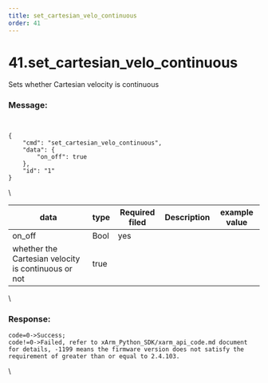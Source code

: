 ```yaml
---
title: set_cartesian_velo_continuous
order: 41
---
```

# 41.set_cartesian_velo_continuous

Sets whether Cartesian velocity is continuous

### Message:  



```


{
    "cmd": "set_cartesian_velo_continuous",
    "data": {
        "on_off": true
    },
    "id": "1"
}

```



\







| **data** | **type** | **Required filed** | **Description**           | **example value** |
| -------- | ------------ | -------- | ------------------ | ---------- |
| on_off   | Bool         | yes       | 
 whether the Cartesian velocity is continuous or not | true       |

\


### Response:     

```
code=0->Success;
code!=0->Failed, refer to xArm_Python_SDK/xarm_api_code.md document for details, -1199 means the firmware version does not satisfy the requirement of greater than or equal to 2.4.103.
```



\










